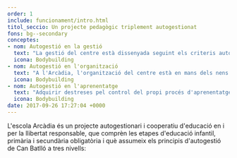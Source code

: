 ```yaml
---
order: 1
include: funcionament/intro.html
titol_seccio: Un projecte pedagògic triplement autogestionat
fons: bg--secondary
conceptes:
- nom: Autogestió en la gestió
  text: "La gestió del centre està dissenyada seguint els criteris autogestionàris i cenyint-se a la legalitat vigent, mitjançant una cooperativa sense ànim de lucre amb mecanismes de radicalitat democràtica interna, com la supressió d'escales salarials, la invalidació decisòria del consell rector -i conseqüentment,  l'assumpció de l'assemblea general com a únic òrgan decisori- i la fixació de salaris per conveni (per tal que els beneficis no se'n vagin pel salari) i tot això coordinat orgànicament amb l'impuls cooperatiu i l'assemblea General de Can Batlló a la que rendeix comptes anualment."
  icona: Bodybuilding
- nom: Autogestió en l'organització
  text: "A l'Arcàdia, l'organització del centre està en mans dels nens i nenes així com també de tots els agents educatius de l'entorn familiar i comunitari. Organitzada l'escola, per diferents assemblees, comissions, cooperatives escolars i grups naturals, tots ells vinculats entre si, de manera orgànica i assembleària, tenen capacitat per decidir sobre tots aquells aspectes que els incumbeixen el seu quotidià."
  icona: Bodybuilding
- nom: Autogestió en l'aprenentatge
  text: "Adquirir destreses pel control del propi procés d'aprenentatge és la fita que s'exerceix des de ben petits i petites, sempre respectant els diferents ritmes i el moment maduratiu de cada persona, intentant progressar en una l'autoimatge ajustada, gaudint del plaer d'aprendre i desenvolupant estratègies per a planificar el propi procés de manera més complexa i distanciada en el temps; aprenent a retardar la gratificació i desenvolupant mecanismes interns de gratificació."
  icona: Bodybuilding
date: 2017-09-26 17:27:04 +0000
---
```


L'escola Arcàdia és un projecte autogestionari i cooperatiu d'educació en i per la llibertat responsable, que comprèn les etapes d'educació infantil, primària i secundària obligatòria i què assumeix els principis d'autogestió de Can Batlló a tres nivells:
